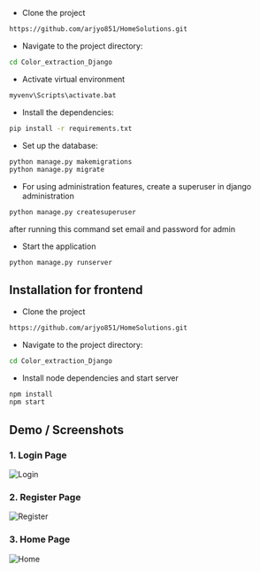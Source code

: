 - Clone the project

```bash
https://github.com/arjyo851/HomeSolutions.git
```

- Navigate to the project directory:

```bash
cd Color_extraction_Django
```

- Activate  virtual environment

```bash
myvenv\Scripts\activate.bat
```
- Install the dependencies:

```bash
pip install -r requirements.txt
```

- Set up the database:

```bash
python manage.py makemigrations
python manage.py migrate
```

- For using administration features, create a superuser in django administration

```bash
python manage.py createsuperuser
```

after running this command set email and password for admin

- Start the application

```bash
python manage.py runserver
```

## Installation for frontend

- Clone the project

```bash
https://github.com/arjyo851/HomeSolutions.git
```

- Navigate to the project directory:

```bash
cd Color_extraction_Django
```

- Install node dependencies and start server

```bash
npm install
npm start
```

## Demo / Screenshots

### 1. Login Page

![Login](https://github.com/arjyo851/Color_extraction_Django/assets/77008381/96f89726-7b7c-4997-9541-2822f03ac15e)

### 2. Register Page

![Register](https://github.com/arjyo851/Color_extraction_Django/assets/77008381/90e95aaf-d721-4988-a55e-3115bc46e85d)

### 3. Home Page

![Home](https://github.com/arjyo851/Color_extraction_Django/assets/77008381/b3b3f8b6-ccf0-44d4-89bf-e8130c75101a)




